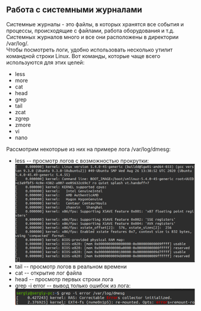 ## Работа с системными журналами
Системные журналы - это файлы, в которых хранятся все события и процессы, происходящие с файлами, работа оборудования и т.д. \
Системных журналов много и все они расположены в директории /var/log/. \
Чтобы посмотреть логи, удобно использовать несколько утилит командной строки Linux. Вот команды, которые чаще всего используются для этих целей:
- less
- more
- cat
- head
- grep
- tail
- zcat
- zgrep
- zmore
- vi
- nano

Рассмотрим некоторые из них на примере лога /var/log/dmesg:
- less -- просмотр логов с возможностью прокрутки: \
  <img src="../images/log1.png" alt="log1" width="500"/>
- tail -- просмотр логов в реальном времени
- cat -- открытие лог файла
- head -- просмотр первых строки лога
- grep -i error -- вывод только ошибок из лога: \
  <img src="../images/log2.png" alt="log2" width="500"/>
